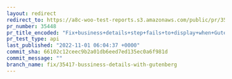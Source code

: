 ```yaml
---
layout: redirect
redirect_to: https://a8c-woo-test-reports.s3.amazonaws.com/public/pr/35448/api/index.html
pr_number: 35448
pr_title_encoded: "Fix+business+details+step+fails+to+display+when+Gutenberg+plugin+is+active"
pr_test_type: api
last_published: "2022-11-01 06:04:37 +0000"
commit_sha: 66102c12ceec9b2a01db6eed7ed135ec0a6f981d
commit_message: ""
branch_name: fix/35417-bussiness-details-with-gutenberg
---
```

